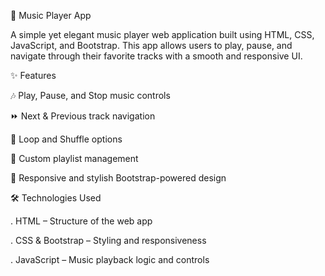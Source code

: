 🎵 Music Player App

A simple yet elegant music player web application built using HTML, CSS, JavaScript, and Bootstrap. This app allows users to play, pause, and navigate through their favorite tracks with a smooth and responsive UI.

✨ Features

🎶 Play, Pause, and Stop music controls

⏩ Next & Previous track navigation

🔄 Loop and Shuffle options

📂 Custom playlist management

🎨 Responsive and stylish Bootstrap-powered design

🛠️ Technologies Used

. HTML – Structure of the web app

. CSS & Bootstrap – Styling and responsiveness

. JavaScript – Music playback logic and controls
